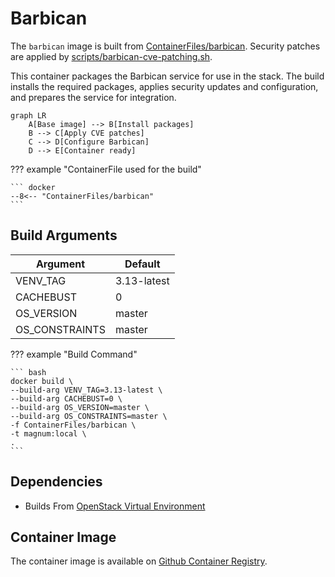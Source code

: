 # Barbican

The `barbican` image is built from [ContainerFiles/barbican](https://github.com/rackerlabs/genestack-images/blob/main/ContainerFiles/barbican). Security patches are applied by [scripts/barbican-cve-patching.sh](https://github.com/rackerlabs/genestack-images/blob/main/scripts/barbican-cve-patching.sh).

This container packages the Barbican service for use in the stack. The build installs the required packages, applies security updates and configuration, and prepares the service for integration.

``` mermaid
graph LR
    A[Base image] --> B[Install packages]
    B --> C[Apply CVE patches]
    C --> D[Configure Barbican]
    D --> E[Container ready]
```

??? example "ContainerFile used for the build"

    ``` docker
    --8<-- "ContainerFiles/barbican"
    ```

## Build Arguments

| Argument | Default |
| --- | --- |
| VENV_TAG | 3.13-latest |
| CACHEBUST | 0 |
| OS_VERSION | master |
| OS_CONSTRAINTS | master |

??? example "Build Command"

    ``` bash
    docker build \
    --build-arg VENV_TAG=3.13-latest \
    --build-arg CACHEBUST=0 \
    --build-arg OS_VERSION=master \
    --build-arg OS_CONSTRAINTS=master \
    -f ContainerFiles/barbican \
    -t magnum:local \
    .
    ```

## Dependencies

- Builds From [OpenStack Virtual Environment](openstack-venv.md)

## Container Image

The container image is available on [Github Container Registry](https://github.com/rackerlabs/genestack-images/pkgs/container/genestack-images%2Fbarbican).
